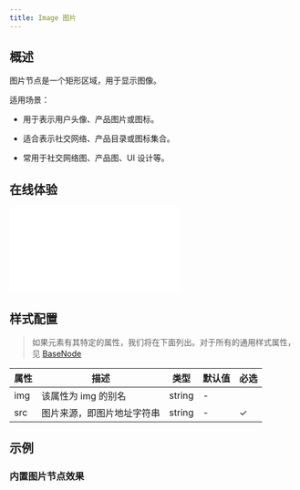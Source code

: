```yaml
---
title: Image 图片
---
```


## 概述

图片节点是一个矩形区域，用于显示图像。

适用场景：

- 用于表示用户头像、产品图片或图标。

- 适合表示社交网络、产品目录或图标集合。

- 常用于社交网络图、产品图、UI 设计等。

## 在线体验

<embed src="@/common/api/elements/nodes/image.md"></embed>

## 样式配置

> 如果元素有其特定的属性，我们将在下面列出。对于所有的通用样式属性，见 [BaseNode](/manual/element/node/build-in/base-node)

| 属性 | 描述                       | 类型   | 默认值 | 必选 |
| ---- | -------------------------- | ------ | ------ | ---- |
| img  | 该属性为 img 的别名        | string | -      |      |
| src  | 图片来源，即图片地址字符串 | string | -      | ✓    |

## 示例

### 内置图片节点效果

<Playground path="element/node/demo/image.js" rid="default-image-node"></Playground>
